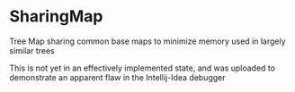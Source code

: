 # SharingMap
Tree Map sharing common base maps to minimize memory used in largely similar trees

This is not yet in an effectively implemented state, and was uploaded to demonstrate an apparent flaw in the Intellij-Idea debugger
